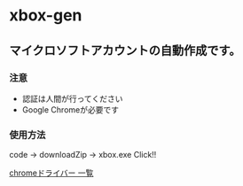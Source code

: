 # xbox-gen
<h2>マイクロソフトアカウントの自動作成です。　</h2>
<h3>注意</h3>
<ul>
  <li>認証は人間が行ってください</li>
  <li>Google Chromeが必要です</li>
</ul>
<h3>使用方法</h3>
<p>code -> downloadZip -> xbox.exe Click!!</p>
<a href="https://googlechromelabs.github.io/chrome-for-testing/">chromeドライバー 一覧</a>
